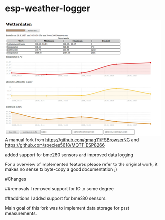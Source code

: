 # esp-weather-logger
![screen shot](https://github.com/dc6jn/esp-weather-logger/blob/master/doc/charts.jpg)
A manual fork from https://github.com/gmag11/FSBrowserNG and  https://github.com/species5618/MQTT_ESP8266

added support for bme280 sensors and improved data logging 

For a overview of implemented features please refer to the original work, it makes no sense to byte-copy a good documentation ;)

#Changes

##removals
I removed support for IO to some degree

##additions
I added support for bme280 sensors.

Main goal of this fork was to implement data storage for past measurements.

